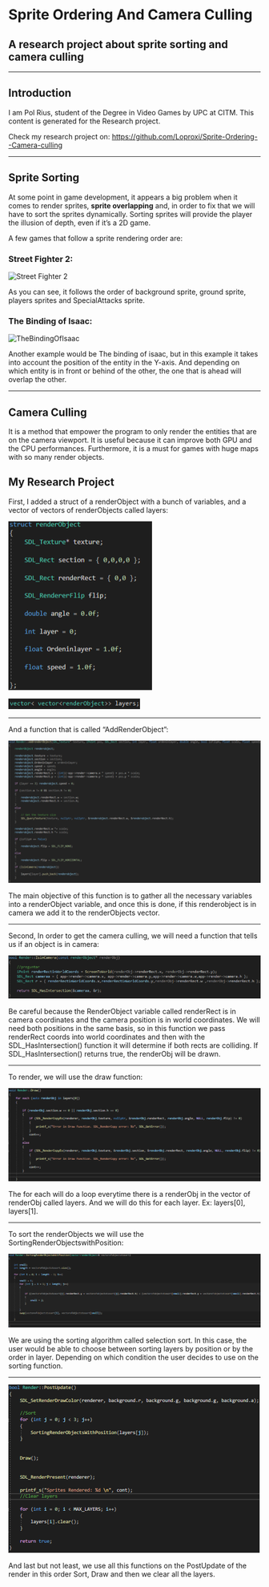 # Sprite Ordering And Camera Culling

## A research project about sprite sorting and camera culling
***

## Introduction

I am Pol Rius, student of the Degree in Video Games by UPC at CITM. This content is generated for the Research project.

Check my research project on:
https://github.com/Loproxi/Sprite-Ordering--Camera-culling

***

## Sprite Sorting

At some point in game development, it appears a big problem when it comes to render sprites, **sprite overlapping** and, in order to fix that we will have to sort the sprites dynamically.
Sorting sprites will provide the player the illusion of depth, even if it’s a 2D game.

A few games that follow a sprite rendering order are:

### Street Fighter 2:
![Street Fighter 2](https://img.redbull.com/images/c_limit,w_1500,h_1000,f_auto,q_auto/redbullcom/2017/05/26/8e9df911-f4d9-48c0-81cf-a7f1a3a01b9a/ultra-street-fighter-2-nintendo-switch)

As you can see, it follows the order of background sprite, ground sprite, players sprites and SpecialAttacks sprite.

### The Binding of Isaac:

![TheBindingOfIsaac](https://image.noelshack.com/fichiers-sm/2015/26/1435235106-647-noelshack-capture-d-ecran.gif)

Another example would be The binding of isaac, but in this example it takes into account the position of the entity in the Y-axis. And depending on which entity is in front or behind of the other, the one that is ahead will overlap the other. 
***

## Camera Culling

It is a method that empower the program to only render the entities that are on the camera viewport. It is useful because it can improve both GPU and the CPU performances. 
Furthermore, it is a must for games with huge maps with so many render objects.

## My Research Project

First, I added a struct of a renderObject with a bunch of variables, and a vector of vectors of renderObjects called layers:

![RenderObject](https://raw.githubusercontent.com/Loproxi/Sprite-Ordering--Camera-culling/gh-pages/StructRenderObject.png)

![VectorLayers](https://raw.githubusercontent.com/Loproxi/Sprite-Ordering--Camera-culling/gh-pages/Vectorlayers.png)

***

And  a function that is called “AddRenderObject”:

![AddRenderObject](https://raw.githubusercontent.com/Loproxi/Sprite-Ordering--Camera-culling/gh-pages/AddRenderObject.png)

The main objective of this function is to gather all the necessary variables into a renderObject variable, and once this is done, if this renderobject is in camera we add it to the renderObjects vector.

***

Second, In order to get the camera culling, we will need a function that tells us if an object is in camera:

![IsInCamera](https://raw.githubusercontent.com/Loproxi/Sprite-Ordering--Camera-culling/gh-pages/IsInCamera.png)

Be careful because the RenderObject variable called renderRect is in camera coordinates and the camera position is in world coordinates. We will need both positions in the same basis,  so in this function we pass renderRect coords into world coordinates and then with the SDL_HasIntersection() function it will determine if both rects are colliding. 
If SDL_HasIntersection() returns true, the renderObj will be drawn.

***

To render, we will use the draw function:

![Draw](https://raw.githubusercontent.com/Loproxi/Sprite-Ordering--Camera-culling/gh-pages/Draw.png)

The for each will do a loop everytime there is a renderObj in the vector of renderObj called layers. And we will do this for each layer. Ex: layers[0], layers[1].

***

To sort the renderObjects we will use the SortingRenderObjectswithPosition:

![SortingRenderObjects](https://raw.githubusercontent.com/Loproxi/Sprite-Ordering--Camera-culling/gh-pages/SortingRenderObject.png)

We are using the sorting algorithm called selection sort.
In this case, the user would be able to choose between sorting layers by position or by the order in layer. 
Depending on which condition the user decides to use on the sorting function.

***

![RenderPostUpdate](https://raw.githubusercontent.com/Loproxi/Sprite-Ordering--Camera-culling/gh-pages/RenderPostUpdate.png)

And last but not least, we use all this functions on the PostUpdate of the render in this order
Sort, Draw and then we clear all the layers. 

